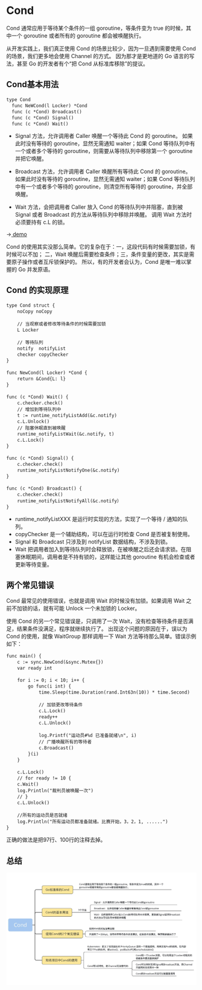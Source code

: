 # Cond
Cond 通常应用于等待某个条件的一组 goroutine，等条件变为 true 的时候，其中一个 goroutine 或者所有的 goroutine 都会被唤醒执行。

从开发实践上，我们真正使用 Cond 的场景比较少，因为一旦遇到需要使用 Cond 的场景，我们更多地会使用 Channel 的方式。
因为那才是更地道的 Go 语言的写法，甚至 Go 的开发者有个“把 Cond 从标准库移除”的提议。

## Cond基本用法
```
type Cond
  func NeWCond(l Locker) *Cond
  func (c *Cond) Broadcast()
  func (c *Cond) Signal()
  func (c *Cond) Wait()
```
- Signal 方法，允许调用者 Caller 唤醒一个等待此 Cond 的 goroutine。
如果此时没有等待的 goroutine，显然无需通知 waiter；如果 Cond 等待队列中有一个或者多个等待的 goroutine，则需要从等待队列中移除第一个 goroutine 并把它唤醒。

- Broadcast 方法，允许调用者 Caller 唤醒所有等待此 Cond 的 goroutine。
如果此时没有等待的 goroutine，显然无需通知 waiter；如果 Cond 等待队列中有一个或者多个等待的 goroutine，则清空所有等待的 goroutine，并全部唤醒。

- Wait 方法，会把调用者 Caller 放入 Cond 的等待队列中并阻塞，直到被 Signal 或者 Broadcast 的方法从等待队列中移除并唤醒。
调用 Wait 方法时必须要持有 c.L 的锁。

->[ demo ](./cond_test.go)

Cond 的使用其实没那么简单。它的复杂在于：一，这段代码有时候需要加锁，有时候可以不加；
二，Wait 唤醒后需要检查条件；三，条件变量的更改，其实是需要原子操作或者互斥锁保护的。
所以，有的开发者会认为，Cond 是唯一难以掌握的 Go 并发原语。

## Cond 的实现原理
```
type Cond struct {
    noCopy noCopy

    // 当观察或者修改等待条件的时候需要加锁
    L Locker

    // 等待队列
    notify  notifyList
    checker copyChecker
}

func NewCond(l Locker) *Cond {
    return &Cond{L: l}
}

func (c *Cond) Wait() {
    c.checker.check()
    // 增加到等待队列中
    t := runtime_notifyListAdd(&c.notify)
    c.L.Unlock()
    // 阻塞休眠直到被唤醒
    runtime_notifyListWait(&c.notify, t)
    c.L.Lock()
}

func (c *Cond) Signal() {
    c.checker.check()
    runtime_notifyListNotifyOne(&c.notify)
}

func (c *Cond) Broadcast() {
    c.checker.check()
    runtime_notifyListNotifyAll(&c.notify）
}
```
- runtime_notifyListXXX 是运行时实现的方法，实现了一个等待 / 通知的队列。
- copyChecker 是一个辅助结构，可以在运行时检查 Cond 是否被复制使用。
- Signal 和 Broadcast 只涉及到 notifyList 数据结构，不涉及到锁。
- Wait 把调用者加入到等待队列时会释放锁，在被唤醒之后还会请求锁。在阻塞休眠期间，调用者是不持有锁的，这样能让其他 goroutine 有机会检查或者更新等待变量。

## 两个常见错误
Cond 最常见的使用错误，也就是调用 Wait 的时候没有加锁。如果调用 Wait 之前不加锁的话，就有可能 Unlock 一个未加锁的 Locker。

使用 Cond 的另一个常见错误是，只调用了一次 Wait，没有检查等待条件是否满足，结果条件没满足，程序就继续执行了。
出现这个问题的原因在于，误以为 Cond 的使用，就像 WaitGroup 那样调用一下 Wait 方法等待那么简单。错误示例如下：
```
func main() {
    c := sync.NewCond(&sync.Mutex{})
    var ready int

    for i := 0; i < 10; i++ {
        go func(i int) {
            time.Sleep(time.Duration(rand.Int63n(10)) * time.Second)

            // 加锁更改等待条件
            c.L.Lock()
            ready++
            c.L.Unlock()

            log.Printf("运动员#%d 已准备就绪\n", i)
            // 广播唤醒所有的等待者
            c.Broadcast()
        }(i)
    }

    c.L.Lock()
    // for ready != 10 {
    c.Wait()
    log.Println("裁判员被唤醒一次")
    // }
    c.L.Unlock()

    //所有的运动员是否就绪
    log.Println("所有运动员都准备就绪。比赛开始，3，2，1, ......")
}
```
正确的做法是把97行、100行的注释去掉。

## 总结
<img src="pics/Cond.webp" />